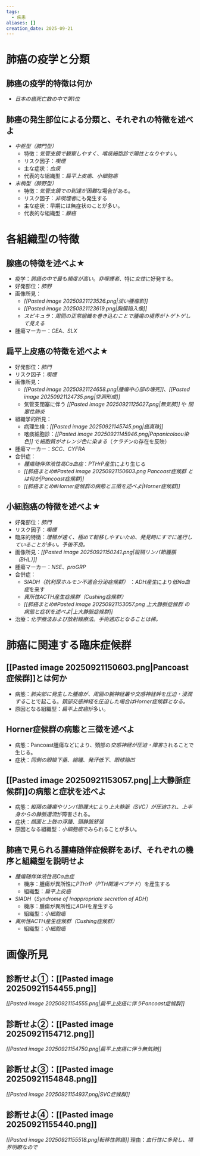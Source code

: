 ```yaml
---
tags:
  - 疾患
aliases: []
creation_date: 2025-09-21
---
```

# 肺癌の疫学と分類
## 肺癌の疫学的特徴は何か
- *日本の癌死亡数の中で第1位*

## 肺癌の発生部位による分類と、それぞれの特徴を述べよ
- *中枢型（肺門型）*
    - 特徴：*気管支鏡で観察しやすく、喀痰細胞診で陽性となりやすい*。
    - リスク因子：*喫煙*
    - 主な症状：*血痰*
    - 代表的な組織型：*扁平上皮癌*、*小細胞癌*
- *末梢型（肺野型）*
    - 特徴：*気管支鏡での到達が困難*な場合がある。
    - リスク因子：*非喫煙者*にも発生する
    - 主な症状：早期には無症状のことが多い。
    - 代表的な組織型：*腺癌*

# 各組織型の特徴
## 腺癌の特徴を述べよ★
- 疫学：*肺癌の中で最も頻度が高い*。*非喫煙者*、特に*女性*に好発する。
- 好発部位：*肺野*
- 画像所見：
	- *[[Pasted image 20250921123526.png|淡い腫瘤影]]*
	- *[[Pasted image 20250921123619.png|胸膜陥入像]]*
	- *スピキュラ*：*周囲の正常組織を巻き込むことで腫瘍の境界がトゲトゲして見える*
- 腫瘍マーカー：*CEA*、*SLX*

## 扁平上皮癌の特徴を述べよ★
- 好発部位：*肺門*
- リスク因子：*喫煙*
- 画像所見：
	- *[[Pasted image 20250921124658.png|腫瘍中心部の壊死]]*、*[[Pasted image 20250921124735.png|空洞形成]]*
	- 気管支閉塞に伴う *[[Pasted image 20250921125027.png|無気肺]]* や *閉塞性肺炎*　
- 組織学的所見：
	- 病理生検：*[[Pasted image 20250921145745.png|癌真珠]]* 
	- 喀痰細胞診：*[[Pasted image 20250921145946.png|Papanicolaou染色]]* で*細胞質がオレンジ色に染まる*（*ケラチ*ンの存在を反映）
- 腫瘍マーカー：*SCC*、*CYFRA*
- 合併症：
	- *腫瘍随伴体液性高Ca血症*：*PTHrP産生*により生じる
	- *[[肺癌まとめ#Pasted image 20250921150603.png Pancoast症候群 とは何か|Pancoast症候群]]*
	- *[[肺癌まとめ#Horner症候群の病態と三徴を述べよ|Horner症候群]]*

## 小細胞癌の特徴を述べよ★
- 好発部位：*肺門*
- リスク因子：*喫煙*
- 臨床的特徴：*増殖が速く、極めて転移しやすいため、発見時にすでに進行していることが多い。予後不良。*
- 画像所見：*[[Pasted image 20250921150241.png|縦隔リンパ節腫脹（BHL）]]*
- 腫瘍マーカー：*NSE*、*proGRP*
- 合併症：
	- *SIADH（抗利尿ホルモン不適合分泌症候群）* ：*ADH産生*により*低Na血症*を来す
	- *異所性ACTH産生症候群（Cushing症候群）*
	- *[[肺癌まとめ#Pasted image 20250921153057.png 上大静脈症候群 の病態と症状を述べよ|上大静脈症候群]]*
- 治療：*化学療法および放射線療法。手術適応となることは稀。*

# 肺癌に関連する臨床症候群
## [[Pasted image 20250921150603.png|Pancoast症候群]]とは何か
- 病態：*肺尖部に発生した腫瘍が、周囲の腕神経叢や交感神経幹を圧迫・浸潤する*ことで起こる。*頚部交感神経を圧迫した場合はHorner症候群となる。*
- 原因となる組織型：*扁平上皮癌*が多い。

## Horner症候群の病態と三徴を述べよ
- 病態：Pancoast腫瘍などにより、頚部の*交感神経が圧迫・障害*されることで生じる。
- 症状：*同側の眼瞼下垂*、*縮瞳*、*発汗低下*、*眼球陥凹*

## [[Pasted image 20250921153057.png|上大静脈症候群]]の病態と症状を述べよ
- 病態：*縦隔の腫瘍やリンパ節腫大*により*上大静脈（SVC）が圧迫*され、*上半身からの静脈還流*が障害される。
- 症状：*顔面と上肢の浮腫*、*頸静脈怒張*
- 原因となる組織型：*小細胞癌*でみられることが多い。

## 肺癌で見られる腫瘍随伴症候群をあげ、それぞれの機序と組織型を説明せよ
- *腫瘍随伴体液性高Ca血症*
	- 機序：腫瘍が異所性に*PTHrP*（*PTH関連ペプチド*）を産生する
	- 組織型：*扁平上皮癌*
- *SIADH*（*Syndrome of Inappropriate secretion of ADH*）
	- 機序：腫瘍が異所性に*ADH*を産生する
	- 組織型：*小細胞癌*
- *異所性ACTH産生症候群（Cushing症候群）*
	- 組織型：*小細胞癌*

# 画像所見
## 診断せよ①：[[Pasted image 20250921154455.png]]
*[[Pasted image 20250921154555.png|扁平上皮癌に伴うPancoast症候群]]*

## 診断せよ②：[[Pasted image 20250921154712.png]]
*[[Pasted image 20250921154750.png|扁平上皮癌に伴う無気肺]]*

## 診断せよ③：[[Pasted image 20250921154848.png]]
*[[Pasted image 20250921154937.png|SVC症候群]]*

## 診断せよ④：[[Pasted image 20250921155440.png]]
*[[Pasted image 20250921155518.png|転移性肺癌]]*
理由：*血行性に多発し、境界明瞭なので*